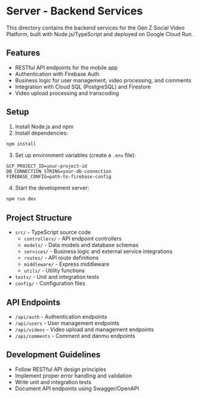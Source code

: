 # Server - Backend Services

This directory contains the backend services for the Gen Z Social Video Platform, built with Node.js/TypeScript and deployed on Google Cloud Run.

## Features

- RESTful API endpoints for the mobile app
- Authentication with Firebase Auth
- Business logic for user management, video processing, and comments
- Integration with Cloud SQL (PostgreSQL) and Firestore
- Video upload processing and transcoding

## Setup

1. Install Node.js and npm
2. Install dependencies:
```bash
npm install
```

3. Set up environment variables (create a `.env` file):
```
GCP_PROJECT_ID=your-project-id
DB_CONNECTION_STRING=your-db-connection
FIREBASE_CONFIG=path-to-firebase-config
```

4. Start the development server:
```bash
npm run dev
```

## Project Structure

- `src/` - TypeScript source code
  - `controllers/` - API endpoint controllers
  - `models/` - Data models and database schemas
  - `services/` - Business logic and external service integrations
  - `routes/` - API route definitions
  - `middleware/` - Express middleware
  - `utils/` - Utility functions
- `tests/` - Unit and integration tests
- `config/` - Configuration files

## API Endpoints

- `/api/auth` - Authentication endpoints
- `/api/users` - User management endpoints
- `/api/videos` - Video upload and management endpoints
- `/api/comments` - Comment and danmu endpoints

## Development Guidelines

- Follow RESTful API design principles
- Implement proper error handling and validation
- Write unit and integration tests
- Document API endpoints using Swagger/OpenAPI
